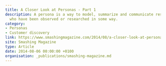 ```yaml
---
title: A Closer Look at Personas - Part 1
description: A persona is a way to model, summarize and communicate research about people
  who have been observed or researched in some way.
category:
- Personas
- Customer discovery
link: https://www.smashingmagazine.com/2014/08/a-closer-look-at-personas-part-1/
site: Smashing Magazine
type: Article
date: 2014-08-06 00:00:00 +0100
organisation: _publications/smashing-magazine.md
---
```

